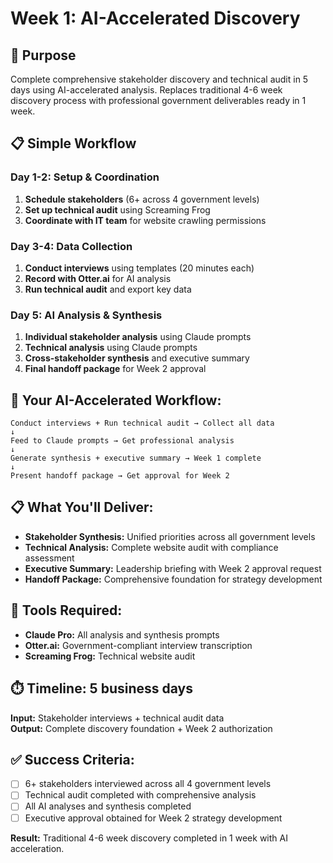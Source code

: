 # Week 1: AI-Accelerated Discovery

## 🎯 Purpose
Complete comprehensive stakeholder discovery and technical audit in 5 days using AI-accelerated analysis. Replaces traditional 4-6 week discovery process with professional government deliverables ready in 1 week.

## 📋 Simple Workflow

### Day 1-2: Setup & Coordination
1. **Schedule stakeholders** (6+ across 4 government levels)
2. **Set up technical audit** using Screaming Frog
3. **Coordinate with IT team** for website crawling permissions

### Day 3-4: Data Collection
1. **Conduct interviews** using templates (20 minutes each)
2. **Record with Otter.ai** for AI analysis
3. **Run technical audit** and export key data

### Day 5: AI Analysis & Synthesis
1. **Individual stakeholder analysis** using Claude prompts
2. **Technical analysis** using Claude prompts
3. **Cross-stakeholder synthesis** and executive summary
4. **Final handoff package** for Week 2 approval

## 🎯 Your AI-Accelerated Workflow:
```
Conduct interviews + Run technical audit → Collect all data
↓
Feed to Claude prompts → Get professional analysis
↓
Generate synthesis + executive summary → Week 1 complete
↓
Present handoff package → Get approval for Week 2
```

## 📋 What You'll Deliver:
- **Stakeholder Synthesis:** Unified priorities across all government levels
- **Technical Analysis:** Complete website audit with compliance assessment  
- **Executive Summary:** Leadership briefing with Week 2 approval request
- **Handoff Package:** Comprehensive foundation for strategy development

## 🔧 Tools Required:
- **Claude Pro:** All analysis and synthesis prompts
- **Otter.ai:** Government-compliant interview transcription
- **Screaming Frog:** Technical website audit

## ⏱️ Timeline: 5 business days
**Input:** Stakeholder interviews + technical audit data  
**Output:** Complete discovery foundation + Week 2 authorization

## ✅ Success Criteria:
- [ ] 6+ stakeholders interviewed across all 4 government levels
- [ ] Technical audit completed with comprehensive analysis
- [ ] All AI analyses and synthesis completed
- [ ] Executive approval obtained for Week 2 strategy development

**Result:** Traditional 4-6 week discovery completed in 1 week with AI acceleration.
